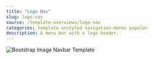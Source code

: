 ```yaml
---
title: "Logo Nav"
slug: logo-nav
source: /template-overviews/logo-nav
categories: template unstyled navigation-menus popular
description: A menu bar with a logo header.
---
```


<img src="http://sbootstrap.layoutschoolc.netdna-cdn.com/assets/img/templates/logo-nav.jpg" class="img-responsive" alt="Bootstrap Image Navbar Template">